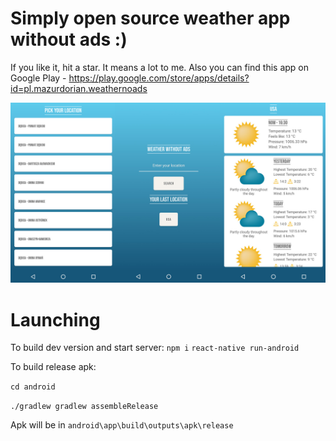 # Simply open source weather app without ads :)

If you like it, hit a star. It means a lot to me.
Also you can find this app on Google Play - https://play.google.com/store/apps/details?id=pl.mazurdorian.weathernoads

![Alt text](preview.jpg?raw=true "CoyoteReact Preview")

# Launching


To build dev version and start server:
```npm i```
```react-native run-android```

To build release apk:

```cd android```

```./gradlew gradlew assembleRelease```

Apk will be in ```android\app\build\outputs\apk\release```
